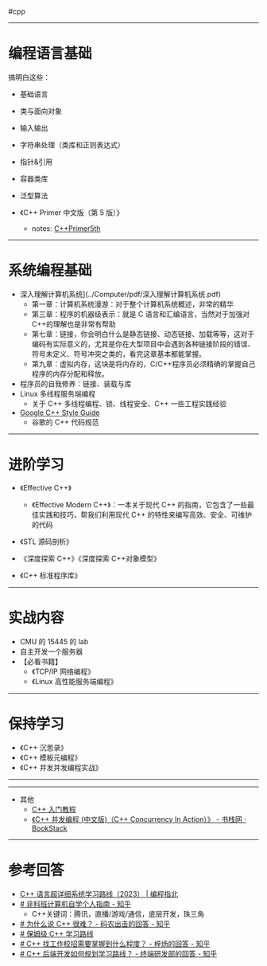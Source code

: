 #cpp 

---
# 编程语言基础

搞明白这些：

- 基础语言
- 类与面向对象
- 输入输出
- 字符串处理（类库和正则表达式）
- 指针&引用
- 容器类库
- 泛型算法

- 《C++ Primer 中文版（第 5 版）》
	- notes: [C++Primer5th](../C++Primer5th/C++Primer5th.md)

---
# 系统编程基础

- 深入理解计算机系统](../Computer/pdf/深入理解计算机系统.pdf)
	- 第一章：计算机系统漫游：对于整个计算机系统概述，非常的精华
	- 第三章：程序的机器级表示：就是 C 语言和汇编语言，当然对于加强对 C++的理解也是非常有帮助
	- 第七章：链接，你会明白什么是静态链接、动态链接、加载等等，这对于编码有实际意义的，尤其是你在大型项目中会遇到各种链接阶段的错误、符号未定义、符号冲突之类的，看完这章基本都能掌握。
	- 第九章：虚拟内存，这块是将内存的，C/C++程序员必须精确的掌握自己程序的内存分配和释放。
- 程序员的自我修养：链接、装载与库
- Linux 多线程服务端编程
	- 关于 C++ 多线程编程、锁、线程安全、C++ 一些工程实践经验
- [Google C++ Style Guide](https://google.github.io/styleguide/cppguide.html)
	- 谷歌的 C++ 代码规范
---
# 进阶学习

- 《Effective C++》
	- 《Effective Modern C++》：一本关于现代 C++ 的指南，它包含了一些最佳实践和技巧，帮我们利用现代 C++ 的特性来编写高效、安全、可维护的代码
- 《STL 源码剖析》
- 《深度探索 C++》《深度探索 C++对象模型》

- 《C++ 标准程序库》
---
# 实战内容

- CMU 的 15445 的 lab
- 自主开发一个服务器
- 【必看书籍】
	- 《TCP/IP 网络编程》
	- 《Linux 高性能服务端编程》

---
# 保持学习

- 《C++ 沉思录》
- 《C++ 模板元编程》
- 《C++ 并发并发编程实战》

---







---
- 其他
	- [C++ 入门教程](C++入门教程/C++入门教程.md)
	- [《C++ 并发编程 (中文版)（C++ Concurrency In Action）》 - 书栈网 · BookStack](https://www.bookstack.cn/read/Cpp_Concurrency_In_Action/README.md)
---
# 参考回答

- [C++ 语言超详细系统学习路线（2023） | 编程指北](https://csguide.cn/roadmap/cpp/how_to_learn_cpp.html#%E4%B8%80%E3%80%81%E5%85%A5%E9%97%A8)
- [# 非科班计算机自学个人指南 - 知乎](https://zhuanlan.zhihu.com/p/386036259)
	- C++关键词：腾讯，直播/游戏/通信，底层开发，珠三角
- [# 为什么说 C++ 很难？ - 码农出击的回答 - 知乎](https://www.zhihu.com/question/357354437/answer/2617331811)
- [# 保姆级 C++ 学习路线](https://mp.weixin.qq.com/s/QCtQoIOg6_f1GX9rT8jG4Q)
- [# C++ 找工作校招需要掌握到什么程度？ - 梓炀的回答 - 知乎](https://www.zhihu.com/question/585465188/answer/2928891679)
- [# C++ 后端开发如何规划学习路线？ - 终端研发部的回答 - 知乎](https://www.zhihu.com/question/452409630/answer/3167010580)

